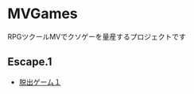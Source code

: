 # MVGames
RPGツクールMVでクソゲーを量産するプロジェクトです
## Escape.1
* [脱出ゲーム１](http://syun77.github.io/MVGames/Escape1/)

